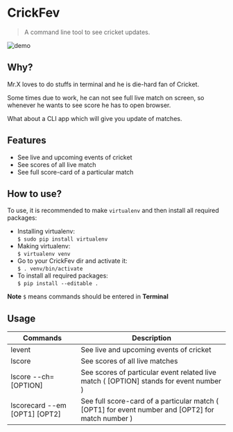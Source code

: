 
# CrickFev  

> A command line tool to see cricket updates.   

![demo](https://user-images.githubusercontent.com/23627932/33074597-bbee674e-ceec-11e7-9a65-eeb610668d71.gif)  


Why?
----

Mr.X loves to do stuffs in terminal and he is die-hard fan of Cricket.  

Some times due to work, he can not see full live match on screen, so whenever he wants to see score he has to open browser.  

What about a CLI app which will give you update of matches.  


Features
--------

* See live and upcoming events of cricket  
* See scores of all live match  
* See full score-card of a particular match  

How to use?
-----------

To use, it is recommended to make `virtualenv` and then install all required packages:

* Installing virtualenv:  
`$ sudo pip install virtualenv`  
* Making virtualenv:  
`$ virtualenv venv`  
* Go to your CrickFev dir and activate it:   
`$ . venv/bin/activate`  
* To install all required packages:  
`$ pip install --editable .`  

**Note** `$` means commands should be entered in **Terminal**  



Usage
-----

   | Commands |  Description |
   | --- | --- |
   | levent | See live and upcoming events of cricket |
   | lscore | See scores of all live matches |
   | lscore --ch=[OPTION] | See scores of particular event related live match ( [OPTION]  stands for event number ) |
   | lscorecard --em [OPT1] [OPT2] | See full score-card of a particular match ( [OPT1] for event number and [OPT2] for match number ) |  
   
  



      
      
      
    
    





